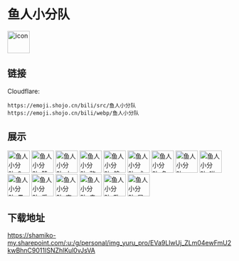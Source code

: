 # 鱼人小分队
<img src="https://emoji.shojo.cn/bili/src/鱼人小分队/icon.png" width="50" height="50" alt="icon">

## 链接
Cloudflare:
```
https://emoji.shojo.cn/bili/src/鱼人小分队
https://emoji.shojo.cn/bili/webp/鱼人小分队
```
## 展示
<img src="https://emoji.shojo.cn/bili/src/鱼人小分队/鱼人小分队-6.png" width="50" height="50" alt="鱼人小分队-6">
<img src="https://emoji.shojo.cn/bili/src/鱼人小分队/鱼人小分队-赞噢.png" width="50" height="50" alt="鱼人小分队-赞噢">
<img src="https://emoji.shojo.cn/bili/src/鱼人小分队/鱼人小分队-小丑竟是.png" width="50" height="50" alt="鱼人小分队-小丑竟是">
<img src="https://emoji.shojo.cn/bili/src/鱼人小分队/鱼人小分队-整活.png" width="50" height="50" alt="鱼人小分队-整活">
<img src="https://emoji.shojo.cn/bili/src/鱼人小分队/鱼人小分队-鸽了.png" width="50" height="50" alt="鱼人小分队-鸽了">
<img src="https://emoji.shojo.cn/bili/src/鱼人小分队/鱼人小分队-咸鱼.png" width="50" height="50" alt="鱼人小分队-咸鱼">
<img src="https://emoji.shojo.cn/bili/src/鱼人小分队/鱼人小分队-鱼你无关.png" width="50" height="50" alt="鱼人小分队-鱼你无关">
<img src="https://emoji.shojo.cn/bili/src/鱼人小分队/鱼人小分队-cool.png" width="50" height="50" alt="鱼人小分队-cool">
<img src="https://emoji.shojo.cn/bili/src/鱼人小分队/鱼人小分队-啪嗒啪嗒.png" width="50" height="50" alt="鱼人小分队-啪嗒啪嗒">
<img src="https://emoji.shojo.cn/bili/src/鱼人小分队/鱼人小分队-愚人节快乐.png" width="50" height="50" alt="鱼人小分队-愚人节快乐">
<img src="https://emoji.shojo.cn/bili/src/鱼人小分队/鱼人小分队-爱你.png" width="50" height="50" alt="鱼人小分队-爱你">
<img src="https://emoji.shojo.cn/bili/src/鱼人小分队/鱼人小分队-庆祝.png" width="50" height="50" alt="鱼人小分队-庆祝">
<img src="https://emoji.shojo.cn/bili/src/鱼人小分队/鱼人小分队-击掌.png" width="50" height="50" alt="鱼人小分队-击掌">
<img src="https://emoji.shojo.cn/bili/src/鱼人小分队/鱼人小分队-卧龙.png" width="50" height="50" alt="鱼人小分队-卧龙">
<img src="https://emoji.shojo.cn/bili/src/鱼人小分队/鱼人小分队-凤雏.png" width="50" height="50" alt="鱼人小分队-凤雏">

## 下载地址

https://shamiko-my.sharepoint.com/:u:/g/personal/img_yuru_pro/EVa9LlwUj_ZLm04ewFmU2kwBhnC9011ISNZhlKul0vJsVA